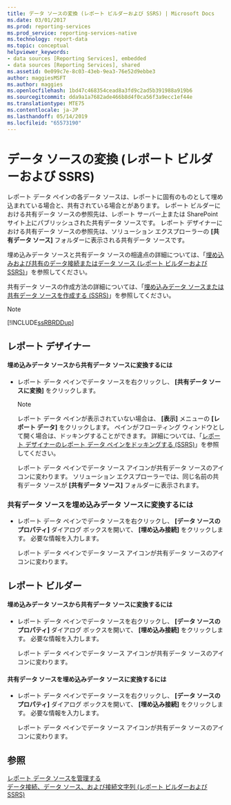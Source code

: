 ```yaml
---
title: データ ソースの変換 (レポート ビルダーおよび SSRS) | Microsoft Docs
ms.date: 03/01/2017
ms.prod: reporting-services
ms.prod_service: reporting-services-native
ms.technology: report-data
ms.topic: conceptual
helpviewer_keywords:
- data sources [Reporting Services], embedded
- data sources [Reporting Services], shared
ms.assetid: 0e099c7e-8c03-43eb-9ea3-76e52d9ebbe3
author: maggiesMSFT
ms.author: maggies
ms.openlocfilehash: 1bd47c468354cead8a3fd9c2ad5b391988a919b6
ms.sourcegitcommit: dda9a1a7682ade466b8d4f0ca56f3a9ecc1ef44e
ms.translationtype: MTE75
ms.contentlocale: ja-JP
ms.lasthandoff: 05/14/2019
ms.locfileid: "65573190"
---
```

# <a name="convert-data-sources-report-builder-and-ssrs"></a>データ ソースの変換 (レポート ビルダーおよび SSRS)
  レポート データ ペインの各データ ソースは、レポートに固有のものとして埋め込まれている場合と、共有されている場合とがあります。 レポート ビルダーにおける共有データ ソースの参照先は、レポート サーバー上または SharePoint サイト上にパブリッシュされた共有データ ソースです。 レポート デザイナーにおける共有データ ソースの参照先は、ソリューション エクスプローラーの **[共有データ ソース]** フォルダーに表示される共有データ ソースです。  
  
 埋め込みデータ ソースと共有データ ソースの相違点の詳細については、「[埋め込みおよび共有のデータ接続またはデータ ソース &#40;レポート ビルダーおよび SSRS&#41;](https://msdn.microsoft.com/library/f417782c-b85a-4c4d-8a40-839176daba56)」を参照してください。  
  
 共有データ ソースの作成方法の詳細については、「[埋め込みデータ ソースまたは共有データ ソースを作成する &#40;SSRS&#41;](https://msdn.microsoft.com/library/b111a8d0-a60d-4c8b-b00a-51644b19c34b)」を参照してください。  
  
> [!NOTE]  
>  [!INCLUDE[ssRBRDDup](../../includes/ssrbrddup-md.md)]  
  
## <a name="report-designer"></a>レポート デザイナー  
  
#### <a name="to-convert-a-data-source-from-embedded-to-shared"></a>埋め込みデータ ソースから共有データ ソースに変換するには  
  
-   レポート データ ペインでデータ ソースを右クリックし、 **[共有データ ソースに変換]** をクリックします。  
  
    > [!NOTE]  
    >  レポート データ ペインが表示されていない場合は、 **[表示]** メニューの **[レポート データ]** をクリックします。 ペインがフローティング ウィンドウとして開く場合は、ドッキングすることができます。 詳細については、「[レポート デザイナーのレポート データ ペインをドッキングする (SSRS)](../../reporting-services/tools/dock-the-report-data-pane-in-report-designer-ssrs.md)」を参照してください。  
  
     レポート データ ペインでデータ ソース アイコンが共有データ ソースのアイコンに変わります。 ソリューション エクスプローラーでは、同じ名前の共有データ ソースが **[共有データ ソース]** フォルダーに表示されます。  
  
### <a name="to-convert-a-data-source-from-shared-to-embedded"></a>共有データ ソースを埋め込みデータ ソースに変換するには  
  
-   レポート データ ペインでデータ ソースを右クリックし、 **[データ ソースのプロパティ]** ダイアログ ボックスを開いて、 **[埋め込み接続]** をクリックします。 必要な情報を入力します。  
  
     レポート データ ペインでデータ ソース アイコンが共有データ ソースのアイコンに変わります。  
  
## <a name="report-builder"></a>レポート ビルダー  
  
#### <a name="to-convert-a-data-source-from-embedded-to-shared"></a>埋め込みデータ ソースから共有データ ソースに変換するには  
  
-   レポート データ ペインでデータ ソースを右クリックし、 **[データ ソースのプロパティ]** ダイアログ ボックスを開いて、 **[埋め込み接続]** をクリックします。 必要な情報を入力します。  
  
     レポート データ ペインでデータ ソース アイコンが共有データ ソースのアイコンに変わります。  
  
#### <a name="to-convert-a-data-source-from-shared-to-embedded"></a>共有データ ソースを埋め込みデータ ソースに変換するには  
  
-   レポート データ ペインでデータ ソースを右クリックし、 **[データ ソースのプロパティ]** ダイアログ ボックスを開いて、 **[埋め込み接続]** をクリックします。 必要な情報を入力します。  
  
     レポート データ ペインでデータ ソース アイコンが共有データ ソースのアイコンに変わります。  
  
## <a name="see-also"></a>参照  
 [レポート データ ソースを管理する](../../reporting-services/report-data/manage-report-data-sources.md)   
 [データ接続、データ ソース、および接続文字列 &#40;レポート ビルダーおよび SSRS&#41;](../../reporting-services/report-data/data-connections-data-sources-and-connection-strings-report-builder-and-ssrs.md)  
  
  
